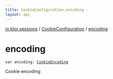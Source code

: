 ```yaml
---
title: CookieConfiguration.encoding - 
layout: api
---
```


<div class='api-docs-breadcrumbs'><a href="../index.html">io.ktor.sessions</a> / <a href="index.html">CookieConfiguration</a> / <a href="./encoding.html">encoding</a></div>

# encoding

<div class="signature"><code><span class="keyword">var </span><span class="identifier">encoding</span><span class="symbol">: </span><a href="../../io.ktor.http/-cookie-encoding/index.html"><span class="identifier">CookieEncoding</span></a></code></div>

Cookie encoding

